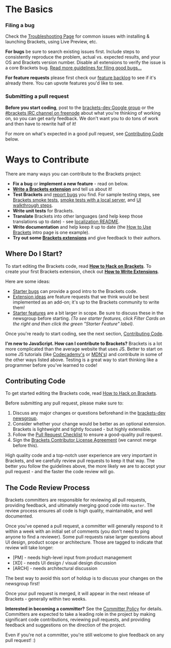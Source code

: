 # The Basics

### Filing a bug

Check the [Troubleshooting Page](https://github.com/adobe/brackets/wiki/Troubleshooting) for common
issues with installing & launching Brackets, using Live Preview, etc.

**For bugs** be sure to search existing issues first. Include steps to consistently reproduce the
problem, actual vs. expected results, and your OS and Brackets version number.
Disable all extensions to verify the issue is a core Brackets bug.
[Read more guidelines for filing good bugs...](https://github.com/adobe/brackets/wiki/How-to-Report-an-Issue)

**For feature requests** please first check our [feature backlog](http://bit.ly/BracketsBacklog) to
see if it's already there. You can upvote features you'd like to see.

### Submitting a pull request

**Before you start coding**, post to the [brackets-dev Google group](http://groups.google.com/group/brackets-dev)
or the [#brackets IRC channel on freenode](http://webchat.freenode.net/?channels=brackets) about what
you're thinking of working on, so you can get early feedback. We don't want you to do tons of work
and then have to rewrite half of it!

For more on what's expected in a good pull request, see [Contributing Code](#contributing-code) below.


# Ways to Contribute

There are many ways you can contribute to the Brackets project:

* **Fix a bug** or **implement a new feature** - read on below.
* **[Write a Brackets extension](https://github.com/adobe/brackets/wiki/How-to-write-extensions)** and
  tell us about it!
* **Test Brackets** and [report bugs](https://github.com/adobe/brackets/wiki/How-to-Report-an-Issue)
  you find. For sample testing steps, see
  [Brackets smoke tests](https://github.com/adobe/brackets/wiki/Brackets-Smoke-Tests),
  [smoke tests with a local server](https://github.com/adobe/brackets/wiki/Brackets-Server-Smoke-Tests), and
  [UI walkthrough steps](https://github.com/adobe/brackets/wiki/Localization-Tests).
* **Write unit tests** for Brackets.
* **Translate** Brackets into other languages (and help keep those translations up to date) - see
  [localization README](https://github.com/adobe/brackets/blob/master/src/nls/README.md).
* **Write documentation** and help keep it up to date
  (the [How to Use Brackets](https://github.com/adobe/brackets/wiki/How-to-Use-Brackets) intro page
  is one example).
* **Try out some [Brackets extensions](https://github.com/adobe/brackets/wiki/Brackets-Extensions)**
  and give feedback to their authors.


## Where Do I Start?

To start editing the Brackets code, read **[How to Hack on Brackets](https://github.com/adobe/brackets/wiki/How-to-Hack-on-Brackets)**.
To create your first Brackets extension, check out **[How to Write Extensions](https://github.com/adobe/brackets/wiki/How-to-write-extensions)**.

Here are some ideas:

* [Starter bugs](https://github.com/adobe/brackets/issues?labels=starter+bug&state=open) can
  provide a good intro to the Brackets code.
* [Extension ideas](https://github.com/adobe/brackets/issues?q=label%3A%22Extension+Idea%22)
  are feature requests that we think would be best implemented as an add-on; it's up to the
  Brackets community to write them!
* [Starter features](http://bit.ly/BracketsBacklog) are a bit larger in scope. Be sure to discuss
  these in the newsgroup before starting. _(To see starter features, click Filter Cards on the
  right and then click the green "Starter Feature" label)._

Once you're ready to start coding, see the next section, [Contributing Code](#contributing-code).

**I'm new to JavaScript. How can I contribute to Brackets?** Brackets is a lot more complicated
than the average website that uses JS. Better to start on some JS tutorials (like [Codecademy's](http://www.codecademy.com/tracks/javascript)
or [MDN's](https://developer.mozilla.org/en-US/docs/JavaScript/Getting_Started)) and contribute
in some of the other ways listed above. Testing is a great way to start thinking like a programmer
before you've learned to code!


## Contributing Code

To get started editing the Brackets code, read [How to Hack on Brackets](https://github.com/adobe/brackets/wiki/How-to-Hack-on-Brackets).

Before submitting any pull request, please make sure to:

1. Discuss any major changes or questions beforehand in the [brackets-dev newsgroup](http://groups.google.com/group/brackets-dev).
2. Consider whether your change would be better as an optional extension. Brackets is lightweight
   and tightly focused - but highly extensible.
3. Follow the [Pull Request Checklist](https://github.com/adobe/brackets/wiki/Pull-Request-Checklist)
   to ensure a good-quality pull request.
4. Sign the [Brackets Contributor License Agreement](http://dev.brackets.io/brackets-contributor-license-agreement.html)
   (we cannot merge before this).

High quality code and a top-notch user experience are very important in Brackets, and we carefully
review pull requests to keep it that way. The better you follow the guidelines above, the more likely
we are to accept your pull request - and the faster the code review will go.

 
## The Code Review Process

Brackets committers are responsible for reviewing all pull requests, providing feedback, and
ultimately merging good code into `master`. The review process ensures all code is high quality,
maintainable, and well documented.

Once you've opened a pull request, a committer will generally respond to it within a week with an
initial set of comments (you don't need to ping anyone to find a reviewer). Some pull requests
raise larger questions about UI design, product scope or architecture. Those are tagged to indicate
that review will take longer:

* \[PM\] - needs high-level input from product management
* \[XD\] - needs UI design / visual design discussion
* \[ARCH\] - needs architectural discussion

The best way to avoid this sort of holdup is to discuss your changes on the newsgroup first!

Once your pull request is merged, it will appear in the next release of Brackets - generally within
two weeks.

**Interested in becoming a committer?** See the [Committer Policy](https://github.com/adobe/brackets/wiki/Brackets-Committer-Policy)
for details. Committers are expected to take a leading role in the project by making significant
code contributions, reviewing pull requests, and providing feedback and suggestions on the
direction of the project.

Even if you're not a committer, you're still welcome to give feedback on any pull request! :) 
